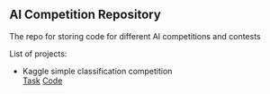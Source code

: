 ## AI Competition Repository


The repo for storing code for different AI competitions and contests

List of projects:

* Kaggle simple classification competition  
[Task](https://www.kaggle.com/competitions/classification-task-simple-2022)
[Code](https://github.com/omolchanov/ai_competitions/tree/master/classification_1)

